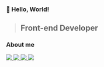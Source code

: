 ### 👋 Hello, World!

> **<h2>Front-end Developer</h2>**

### About me
<div style="margin: ; text-align: left;" "text-align: left;"> 
      <a href="https://ringed-apparel-62e.notion.site/34d15696fcc14adeaac09a0d558f66d5?pvs=74">
          <img src="https://img.shields.io/badge/Portfolio-000000?style=flat-square&logo=Notion&logoColor=white">
      </a>
      <a href="https://velog.io/@dongwoo0424">
          <img src="https://img.shields.io/badge/Velog-20C997?style=flat-square&logo=Velog&logoColor=white">
      </a>
      <a href="https://www.instagram.com/dx.w_442">
          <img src="https://img.shields.io/badge/Instagram-E4405F?style=flat-square&logo=Instagram&logoColor=white">
      </a>
      <a href="mailto:hyeonggyugwon3@gmail.com">
          <img src="https://img.shields.io/badge/Gmail-d14836?style=flat-square&logo=Gmail&logoColor=white">
      </a>
</div>

